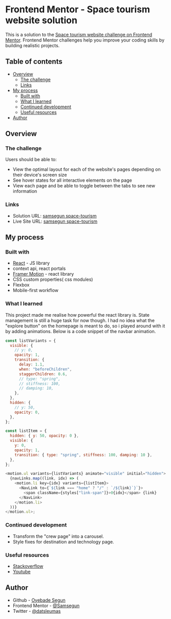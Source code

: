 # Frontend Mentor - Space tourism website solution

This is a solution to the [Space tourism website challenge on Frontend Mentor](https://www.frontendmentor.io/challenges/space-tourism-multipage-website-gRWj1URZ3). Frontend Mentor challenges help you improve your coding skills by building realistic projects.

## Table of contents

- [Overview](#overview)
  - [The challenge](#the-challenge)
  <!-- - [Screenshot](#screenshot) -->
  - [Links](#links)
- [My process](#my-process)
  - [Built with](#built-with)
  - [What I learned](#what-i-learned)
  - [Continued development](#continued-development)
  - [Useful resources](#useful-resources)
- [Author](#author)

## Overview

### The challenge

Users should be able to:

- View the optimal layout for each of the website's pages depending on their device's screen size
- See hover states for all interactive elements on the page
- View each page and be able to toggle between the tabs to see new information

<!-- ### Screenshot

![](./screenshot.jpg)

Add a screenshot of your solution. The easiest way to do this is to use Firefox to view your project, right-click the page and select "Take a Screenshot". You can choose either a full-height screenshot or a cropped one based on how long the page is. If it's very long, it might be best to crop it.

Alternatively, you can use a tool like [FireShot](https://getfireshot.com/) to take the screenshot. FireShot has a free option, so you don't need to purchase it.

Then crop/optimize/edit your image however you like, add it to your project, and update the file path in the image above. -->

### Links

- Solution URL: [samsegun space-tourism](https://github.com/Samsegun/space-tourism)
- Live Site URL: [samsegun space-tourism](https://samsegun-space-tourism.netlify.app)

## My process

### Built with

- [React](https://reactjs.org/) - JS library
- context api, react portals
- [Framer Motion](https://www.framer.com/motion/) - react library
- CSS custom properties( css modules)
- Flexbox
- Mobile-first workflow

### What I learned

This project made me realise how powerful the react library is. State management is still a huge task for now though. I had no idea what the "explore button" on the homepage is meant to do, so i played around with it by adding animations. Below is a code snippet of the navbar animation.

```js
const listVariants = {
  visible: {
    // y: 0,
    opacity: 1,
    transition: {
      delay: 1.1,
      when: "beforeChildren",
      staggerChildren: 0.6,
      // type: "spring",
      // stiffness: 100,
      // damping: 10,
    },
  },
  hidden: {
    // y: 50,
    opacity: 0,
  },
};

const listItem = {
  hidden: { y: 50, opacity: 0 },
  visible: {
    y: 0,
    opacity: 1,
    transition: { type: "spring", stiffness: 100, damping: 10 },
  },
};

<motion.ul variants={listVariants} animate="visible" initial="hidden">
  {navLinks.map((link, idx) => (
    <motion.li key={idx} variants={listItem}>
      <NavLink to={`${link === "home" ? "/" : `/${link}`}`}>
        <span className={styles["link-span"]}>0{idx}</span> {link}
      </NavLink>
    </motion.li>
  ))}
</motion.ul>;
```

### Continued development

- Transform the "crew page" into a carousel.
- Style fixes for destination and technology page.

### Useful resources

- [Stackoverflow](https://stackoverflow.com/)
- [Youtube](https://www.youtube.com)

## Author

- Github - [Oyebade Segun](https://github.com/Samsegun)
- Frontend Mentor - [@Samsegun](https://www.frontendmentor.io/profile/Samsegun)
- Twitter - [@datsleumas](https://www.twitter.com/datsleumas)
